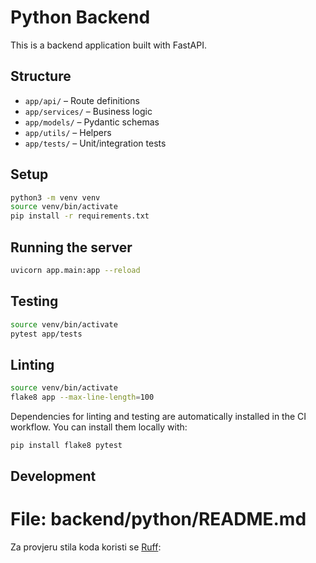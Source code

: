 # Python Backend

This is a backend application built with FastAPI.

## Structure

- `app/api/` – Route definitions
- `app/services/` – Business logic
- `app/models/` – Pydantic schemas
- `app/utils/` – Helpers
- `app/tests/` – Unit/integration tests

## Setup

```bash
python3 -m venv venv
source venv/bin/activate
pip install -r requirements.txt
```

## Running the server

```bash
uvicorn app.main:app --reload
```

## Testing

```bash
source venv/bin/activate
pytest app/tests
```

## Linting

```bash
source venv/bin/activate
flake8 app --max-line-length=100
```

Dependencies for linting and testing are automatically installed in the CI workflow.
You can install them locally with:

```bash
pip install flake8 pytest
```

## Development

# File: backend/python/README.md
Za provjeru stila koda koristi se [Ruff](https://docs.astral.sh/ruff/):

